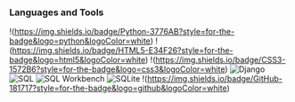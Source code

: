 ### Languages and Tools

!(https://img.shields.io/badge/Python-3776AB?style=for-the-badge&logo=python&logoColor=white)
!(https://img.shields.io/badge/HTML5-E34F26?style=for-the-badge&logo=html5&logoColor=white)
!(https://img.shields.io/badge/CSS3-1572B6?style=for-the-badge&logo=css3&logoColor=white)
![Django](https://img.shields.io/badge/Django-092E20?style=for-the-badge&logo=django&logoColor=white)
![SQL](https://img.shields.io/badge/SQL-4479A1?style=for-the-badge&logo=postgresql&logoColor=white)
![SQL Workbench](https://img.shields.io/badge/SQL%20Workbench-00758F?style=for-the-badge&logo=mysql&logoColor=white)
![SQLite](https://img.shields.io/badge/SQLite-003B57?style=for-the-badge&logo=sqlite&logoColor=white)
!(https://img.shields.io/badge/GitHub-181717?style=for-the-badge&logo=github&logoColor=white)
